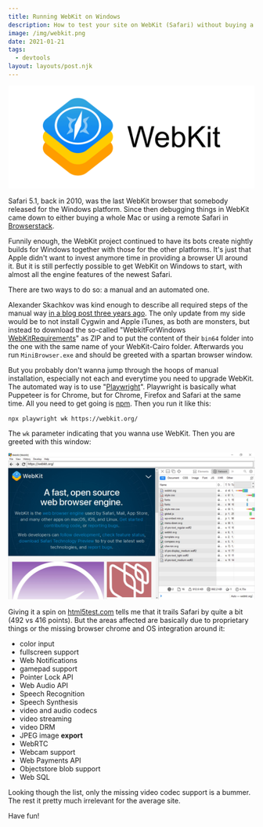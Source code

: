 ```yaml
---
title: Running WebKit on Windows
description: How to test your site on WebKit (Safari) without buying a Mac.
image: /img/webkit.png
date: 2021-01-21
tags:
  - devtools
layout: layouts/post.njk
---
```

![](/img/webkit.png)

Safari 5.1, back in 2010, was the last WebKit browser that somebody released for the Windows platform. Since then debugging things in WebKit came down to either buying a whole Mac or using a remote Safari in [Browserstack](https://www.browserstack.com/).

Funnily enough, the WebKit project continued to have its bots create nightly builds for Windows together with those for the other platforms. It's just that Apple didn't want to invest anymore time in providing a browser UI around it. But it is still perfectly possible to get WebKit on Windows to start, with almost all the engine features of the newest Safari.

There are two ways to do so: a manual and an automated one.

Alexander Skachkov was kind enough to describe all required steps of the manual way [in a blog post three years ago](https://medium.com/@alSkachkov/how-to-load-the-latest-webkit-on-windows-962a9219c1e1). The only update from my side would be to not install Cygwin and Apple iTunes, as both are monsters, but instead to download the so-called "WebkitForWindows [WebKitRequirements](https://github.com/WebKitForWindows/WebKitRequirements/releases)" as ZIP and to put the content of their `bin64` folder into the one with the same name of your WebKit-Cairo folder. Afterwards you run `MiniBrowser.exe` and should be greeted with a spartan browser window.

But you probably don't wanna jump through the hoops of manual installation, especially not each and everytime you need to upgrade WebKit. The automated way is to use "[Playwright](https://playwright.dev/)". Playwright is basically what Puppeteer is for Chrome, but for Chrome, Firefox and Safari at the same time. All you need to get going is [npm](https://www.npmjs.com/get-npm). Then you run it like this:

```
npx playwright wk https://webkit.org/
```

The `wk` parameter indicating that you wanna use WebKit. Then you are greeted with this window:

![A pretty spartan WebKit window, running on Windows, showing the WebKit project page](/img/playwright-webkit-on-windows.jpg)

Giving it a spin on [html5test.com](https://html5test.com) tells me that it trails Safari by quite a bit (492 vs 416 points). But the areas affected are basically due to proprietary things or the missing browser chrome and OS integration around it:

* color input
* fullscreen support
* Web Notifications
* gamepad support
* Pointer Lock API
* Web Audio API
* Speech Recognition
* Speech Synthesis
* video and audio codecs
* video streaming
* video DRM
* JPEG image **export**
* WebRTC
* Webcam support
* Web Payments API
* Objectstore blob support
* Web SQL

Looking though the list, only the missing video codec support is a bummer. The rest it pretty much irrelevant for the average site.

Have fun!
